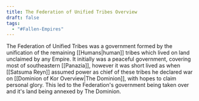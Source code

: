 ```yaml
---
title: The Federation of Unified Tribes Overview
draft: false
tags:
  - "#Fallen-Empires"
---
```

 
The Federation of Unified Tribes was a government formed by the unification of the remaining [[Humans|human]] tribes which lived on land unclaimed by any Empire. It initially was a peaceful government, covering most of southeastern [[Panazia]], however it was short lived as when [[Satsuma Reyn]] assumed power as chief of these tribes he declared war on [[Dominion of Kor Overview|The Dominion]], with hopes to claim personal glory. This led to the Federation's government being taken over and it's land being annexed by The Dominion.
